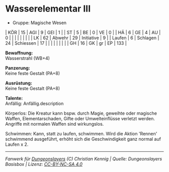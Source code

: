 # Wasserelementar III  
- Gruppe: Magische Wesen  

| KÖR    | 15 | AGI      | 9  | GEI        | 1   |
| ST     | 5  | BE       | 0  | VE         | 0   |
| HÄ     | 6  | GE       | 4  | AU         | 0   |
|        |    |          |    |            |     |
| LK     | 62 | Abwehr   | 29 | Initiative | 9   |
| Laufen | 6  | Schlagen | 24 | Schiessen  | 17  |
|        |    |          |    |            |     |
| GH     | 16 | GK       | gr | EP         | 133 |


**Bewaffnung:**  
Wasserstrahl (WB+4)

**Panzerung:**  
Keine feste Gestalt (PA+8)

**Ausrüstung:**  
Keine feste Gestalt (PA+8)

**Talente:**  
Anfällig: Anfällig.description

Körperlos: Die Kreatur kann bspw. durch Magie, geweihte oder magische Waffen, Elementarschaden, Gifte oder Umwelteinflüsse verletzt werden. Angriffe mit normalen Waffen sind wirkungslos.

Schwimmen: Kann, statt zu laufen, schwimmen. Wird die Aktion 'Rennen' schwimmend ausgeführt, erhöht sich die Geschwindigkeit ganz normal auf Laufen x 2.





___
*Fanwerk für [Dungeonslayers](https://www.dungeonslayers.net/) (C) Christian Kennig | Quelle: Dungeonslayers Basisbox | Lizenz: [CC-BY-NC-SA 4.0](https://creativecommons.org/licenses/by-nc-sa/4.0/deed.de)*